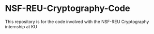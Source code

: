 # NSF-REU-Cryptography-Code
This repository is for the code involved with the NSF-REU Cryptography internship at KU
